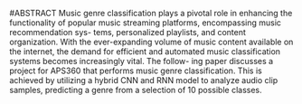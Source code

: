 #ABSTRACT
Music genre classification plays a pivotal role in enhancing the functionality of
popular music streaming platforms, encompassing music recommendation sys-
tems, personalized playlists, and content organization. With the ever-expanding
volume of music content available on the internet, the demand for efficient and
automated music classification systems becomes increasingly vital. The follow-
ing paper discusses a project for APS360 that performs music genre classification.
This is achieved by utilizing a hybrid CNN and RNN model to analyze audio clip
samples, predicting a genre from a selection of 10 possible classes.
